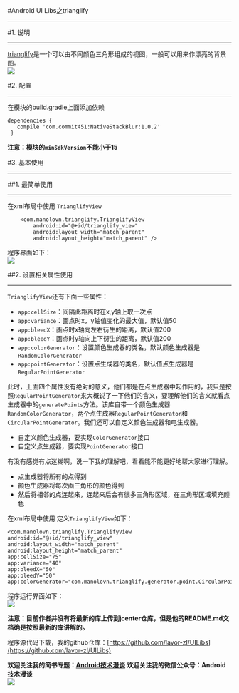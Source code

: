 #Android UI Libs之trianglify  
***  
#1. 说明  
***  
[trianglify](https://github.com/manolovn/trianglify)是一个可以由不同颜色三角形组成的视图，一般可以用来作漂亮的背景图。  
![](http://i.imgur.com/YOqT21a.png)  

#2. 配置  
***  
在模块的build.gradle上面添加依赖  
```  
dependencies {
   compile 'com.commit451:NativeStackBlur:1.0.2'
 }  
```  

**注意：模块的`minSdkVersion`不能小于15**  

#3. 基本使用  
***  
##1. 最简单使用  
***  
在xml布局中使用 `TrianglifyView` 
```  
    <com.manolovn.trianglify.TrianglifyView
        android:id="@+id/trianglify_view"
        android:layout_width="match_parent"
        android:layout_height="match_parent" />  
```  
程序界面如下：  
![](http://i.imgur.com/Omrb7JQ.png)  

##2. 设置相关属性使用  
***  
`TrianglifyView`还有下面一些属性：  
- `app:cellSize`：间隔此距离时在x,y轴上取一次点
- `app:variance`：画点时x，y轴值变化的最大值，默认值50
- `app:bleedX`：画点时x轴向左右衍生的距离，默认值200
- `app:bleedY`：画点时y轴向上下衍生的距离，默认值200
- `app:colorGenerator`：设置颜色生成器的类名，默认颜色生成器是`RandomColorGenerator`
- `app:pointGenerator`：设置点生成器的类名，默认值点生成器是`RegularPointGenerator`  

此时，上面四个属性没有绝对的意义，他们都是在点生成器中起作用的，我只是按照`RegularPointGenerator`来大概说了一下他们的含义，要理解他们的含义就看点生成器中的`generatePoints`方法。该库自带一个颜色生成器`RandomColorGenerator`，两个点生成器`RegularPointGenerator`和`CircularPointGenerator`。我们还可以自定义颜色生成器和电生成器。  
- 自定义颜色生成器，要实现`ColorGenerator`接口  
- 自定义点生成器，要实现`PointGenerator`接口    

有没有感觉有点迷糊啊，说一下我的理解吧，看看能不能更好地帮大家进行理解。  
- 点生成器将所有的点得到  
- 颜色生成器将每次画三角形的颜色得到  
- 然后将相邻的点连起来，连起来后会有很多三角形区域，在三角形区域填充颜色  

在xml布局中使用 定义`TrianglifyView`如下：  
```  
<com.manolovn.trianglify.TrianglifyView
android:id="@+id/trianglify_view"
android:layout_width="match_parent"
android:layout_height="match_parent"
app:cellSize="75"
app:variance="40"
app:bleedX="50"
app:bleedY="50"
app:colorGenerator="com.manolovn.trianglify.generator.point.CircularPointGenerator"/>  
```  

程序运行界面如下：  
![](http://i.imgur.com/AHmQ82v.png)  

**注意：目前作者并没有将最新的库上传到jcenter仓库，但是他的README.md文档确是按照最新的库讲解的。**  

程序源代码下载，我的github仓库：[https://github.com/lavor-zl/UILibs](https://github.com/lavor-zl/UILibs) 


**欢迎关注我的简书专题：[Android技术漫谈](http://www.jianshu.com/collection/4833a48d1cb2)** 
**欢迎关注我的微信公众号：Android技术漫谈**  
![](http://i.imgur.com/u75x3BP.jpg)